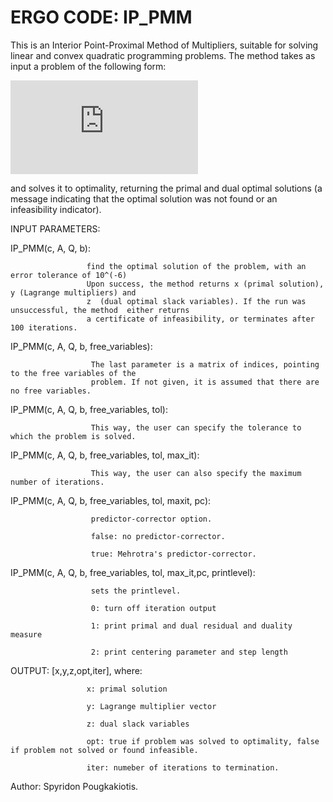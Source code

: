 # ERGO CODE: IP_PMM
This is an Interior Point-Proximal Method of Multipliers, suitable for solving linear and convex quadratic
programming problems. The method takes as input a problem of the following form:


![equation](https://latex.codecogs.com/gif.latex?%24%5C%20%24%5C%5C%20%5Cmin%5C%20c%5ETx%20&plus;%20%5Cfrac%7B1%7D%7B2%7Dx%5ET%20Q%20x%2C%20%5C%5C%20%5Ctext%7Bs.t.%7D%20Ax%20%3D%20b%2C%5C%5C%20x_C%20%5Cgeq%200%2C%20%5Cforall%5C%20i%20%5Cin%20C%20%5Csubset%20%5C%7B1%2C%5Ccdots%2Cn%5C%7D%2C%5C%5C%20x_I%5C%20%5Ctext%7Bfree%7D%2C%20%5Cforall%5C%20i%20%5Cin%20F%20%3D%20%5C%7B1%2C%5Ccdots%2Cn%5C%7D%5Csetminus%20C)  
 
                     
and solves it to optimality, returning the primal and dual optimal solutions (a message indicating that the
optimal solution was not found or an infeasibility indicator).

INPUT PARAMETERS:

IP_PMM(c, A, Q, b): 

                     find the optimal solution of the problem, with an error tolerance of 10^(-6)
                     Upon success, the method returns x (primal solution), y (Lagrange multipliers) and
                     z  (dual optimal slack variables). If the run was unsuccessful, the method  either returns
                     a certificate of infeasibility, or terminates after 100 iterations. 
                     
IP_PMM(c, A, Q, b, free_variables): 

                      The last parameter is a matrix of indices, pointing to the free variables of the
                      problem. If not given, it is assumed that there are no free variables.
                                     
IP_PMM(c, A, Q, b, free_variables, tol): 

                      This way, the user can specify the tolerance to which the problem is solved.

IP_PMM(c, A, Q, b, free_variables, tol, max_it):

                      This way, the user can also specify the maximum number of iterations.

IP_PMM(c, A, Q, b, free_variables, tol, maxit, pc):


                      predictor-corrector option.

                      false: no predictor-corrector.
                                                     
                      true: Mehrotra's predictor-corrector.
                                                     
                                                     
IP_PMM(c, A, Q, b, free_variables, tol, max_it,pc, printlevel): 

                      sets the printlevel.
                                                              
                      0: turn off iteration output
                                                              
                      1: print primal and dual residual and duality measure
                                                              
                      2: print centering parameter and step length
                                                              
OUTPUT: [x,y,z,opt,iter], where:

                     x: primal solution
         
                     y: Lagrange multiplier vector
         
                     z: dual slack variables
         
                     opt: true if problem was solved to optimality, false if problem not solved or found infeasible.
         
                     iter: numeber of iterations to termination.
      
Author: Spyridon Pougkakiotis.

